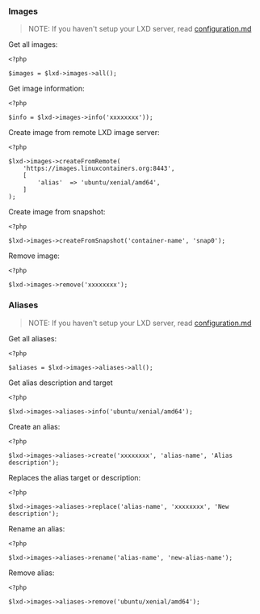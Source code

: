 ### Images

> NOTE: If you haven't setup your LXD server, read [configuration.md](configuration.md)

Get all images:

```
<?php

$images = $lxd->images->all();

```

Get image information:

```
<?php

$info = $lxd->images->info('xxxxxxxx'));
```

Create image from remote LXD image server:

```
<?php

$lxd->images->createFromRemote(
    'https://images.linuxcontainers.org:8443',
    [
        'alias'  => 'ubuntu/xenial/amd64',
    ]
);
```

Create image from snapshot:

```
<?php

$lxd->images->createFromSnapshot('container-name', 'snap0');
```

Remove image:

```
<?php

$lxd->images->remove('xxxxxxxx');
```

### Aliases

> NOTE: If you haven't setup your LXD server, read [configuration.md](configuration.md)

Get all aliases:

```
<?php

$aliases = $lxd->images->aliases->all();
```

Get alias description and target

```
<?php

$lxd->images->aliases->info('ubuntu/xenial/amd64');
```

Create an alias:

```
<?php

$lxd->images->aliases->create('xxxxxxxx', 'alias-name', 'Alias description');
```

Replaces the alias target or description:

```
<?php

$lxd->images->aliases->replace('alias-name', 'xxxxxxxx', 'New description');
```

Rename an alias:

```
<?php

$lxd->images->aliases->rename('alias-name', 'new-alias-name');
```

Remove alias:

```
<?php

$lxd->images->aliases->remove('ubuntu/xenial/amd64');
```

